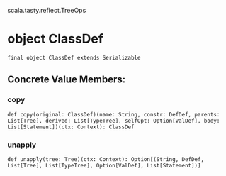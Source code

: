 scala.tasty.reflect.TreeOps
# object ClassDef

<pre><code class="language-scala" >final object ClassDef extends Serializable</pre></code>
## Concrete Value Members:
### copy
<pre><code class="language-scala" >def copy(original: ClassDef)(name: String, constr: DefDef, parents: List[Tree], derived: List[TypeTree], selfOpt: Option[ValDef], body: List[Statement])(ctx: Context): ClassDef</pre></code>

### unapply
<pre><code class="language-scala" >def unapply(tree: Tree)(ctx: Context): Option[(String, DefDef, List[Tree], List[TypeTree], Option[ValDef], List[Statement])]</pre></code>

